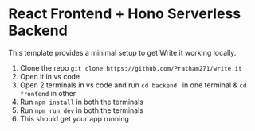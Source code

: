 # React Frontend + Hono Serverless Backend
This template provides a minimal setup to get Write.it working locally.

1. Clone the repo ``git clone https://github.com/Pratham271/write.it``
2. Open it in vs code
3. Open 2 terminals in vs code and run ``cd backend `` in one terminal & ``cd frontend`` in other
4. Run ``npm install`` in both the terminals
5. Run ``npm run dev`` in both the terminals
6. This should get your app running
